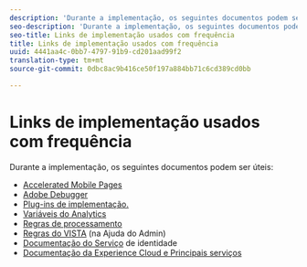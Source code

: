 ```yaml
---
description: 'Durante a implementação, os seguintes documentos podem ser úteis '
seo-description: 'Durante a implementação, os seguintes documentos podem ser úteis '
seo-title: Links de implementação usados com frequência
title: Links de implementação usados com frequência
uuid: 4441aa4c-0bb7-4797-91b9-cd201aad99f2
translation-type: tm+mt
source-git-commit: 0dbc8ac9b416ce50f197a884bb71c6cd389cd0bb

---
```



# Links de implementação usados com frequência

Durante a implementação, os seguintes documentos podem ser úteis:

* [Accelerated Mobile Pages](../../implement/js-implementation/accelerated-mobile-pages.md#concept_CDB9B5D07C2A4B33A0B2FFDB8DF4EF68)
* [Adobe Debugger](../../implement/impl-testing/debugger.md#concept_B26FFE005EDD4E0FACB3117AE3E95AA2)
* [Plug-ins de implementação.](../../implement/js-implementation/plugins/impl-plugins.md#concept_021F5E4A6BD745AE91E85E7138BE930F)
* [Variáveis do Analytics](../../implement/js-implementation/c-variables/sc-variables.md#concept_E10E43221A2740FAAF900B79CE1EC5FB)
* [Regras de processamento](https://marketing.adobe.com/resources/help/en_US/reference/processing_rules.html)
* [Regras do VISTA](https://marketing.adobe.com/resources/help/en_US/reference/VISTA.html) (na Ajuda do Admin)
* [Documentação do Serviço](https://marketing.adobe.com/resources/help/en_US/mcvid/) de identidade
* [Documentação da Experience Cloud e Principais serviços](https://marketing.adobe.com/resources/help/en_US/mcloud/core_services.html)

